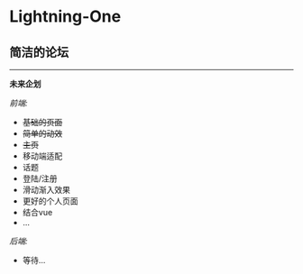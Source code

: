 Lightning-One
=================

简洁的论坛
-----------------
***
__未来企划__

_前端:_
* ~~基础的页面~~
* ~~简单的动效~~
* ~~主页~~
* 移动端适配
* 话题
* 登陆/注册
* 滑动渐入效果
* 更好的个人页面
* 结合vue
* ...

_后端:_
* 等待...
